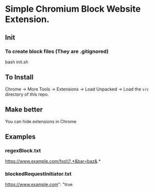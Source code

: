 # Simple Chromium Block Website Extension.

## Init

### To create block files (They are .gitignored)

bash init.sh

## To Install

Chrome -> More Tools -> Extensions -> Load Unpacked -> Load the `src` directory of this repo.

## Make better

You can hide extensions in Chrome

## Examples

### regexBlock.txt

https://www.example.com/foo\\?.*&bar=baz&.*

### blockedRequestInitiator.txt

https://www.example.com": "true